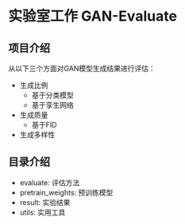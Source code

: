# 实验室工作 GAN-Evaluate
## 项目介绍
从以下三个方面对GAN模型生成结果进行评估：
- 生成比例 
  - 基于分类模型 
  - 基于孪生网络
- 生成质量
  - 基于FID
- 生成多样性

## 目录介绍
- evaluate: 评估方法
- pretrain_weights: 预训练模型
- result: 实验结果
- utils: 实用工具